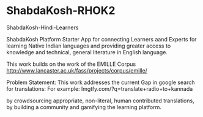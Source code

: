 ShabdaKosh-RHOK2
================

ShabdaKosh-Hindi-Learners

 ShabdaKosh Platform Starter App for connecting Learners aand Experts for learning Native Indian languages 
 and providing greater access to knowledge and technical, general literature in English language.
 
 This work builds on the work of the EMILLE Corpus
 http://www.lancaster.ac.uk/fass/projects/corpus/emille/

Problem Statement:
This work addresses the current Gap in google search for translations:
For example: lmgtfy.com/?q=translate+radio+to+kannada

by crowdsourcing appropriate, non-literal, human contributed translations, 
by building a community and gamifying the learning platform.

